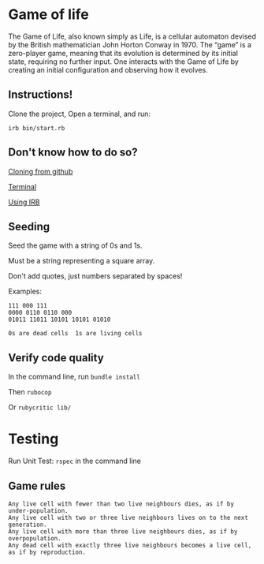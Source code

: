 # Game of life
The Game of Life, also known simply as Life, is a cellular automaton devised by the British
mathematician John Horton Conway in 1970. The “game” is a zero-player game, meaning that its
evolution is determined by its initial state, requiring no further input. One interacts with the Game
of Life by creating an initial configuration and observing how it evolves.

## Instructions!
 Clone the project, Open a terminal, and run:

 ```irb bin/start.rb```

## Don't know how to do so? 
  [Cloning from github](https://www.howtogeek.com/451360/how-to-clone-a-github-repository/)

  [Terminal](https://blog.galvanize.com/how-to-use-the-terminal-command-line/)

  [Using IRB](https://www.digitalocean.com/community/tutorials/how-to-use-irb-to-explore-ruby)

## Seeding
  Seed the game with a string of 0s and 1s.

  Must be a string representing a square array.

  Don't add quotes, just numbers separated by spaces!
  
  Examples:

    111 000 111
    0000 0110 0110 000
    01011 11011 10101 10101 01010

    0s are dead cells  1s are living cells

## Verify code quality
 In the command line, run ```bundle install```

 Then ```rubocop```

 Or ```rubycritic lib/``` 

 # Testing

 Run Unit Test: ```rspec``` in the command line

## Game rules

    Any live cell with fewer than two live neighbours dies, as if by under-population.
    Any live cell with two or three live neighbours lives on to the next generation.
    Any live cell with more than three live neighbours dies, as if by overpopulation.
    Any dead cell with exactly three live neighbours becomes a live cell, as if by reproduction.
 
